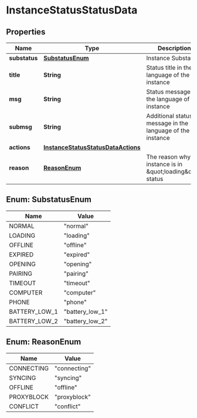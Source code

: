 

# InstanceStatusStatusData

## Properties

Name | Type | Description | Notes
------------ | ------------- | ------------- | -------------
**substatus** | [**SubstatusEnum**](#SubstatusEnum) | Instance Substatus |  [optional]
**title** | **String** | Status title in the language of the instance |  [optional]
**msg** | **String** | Status message in the language of the instance |  [optional]
**submsg** | **String** | Additional status message in the language of the instance |  [optional]
**actions** | [**InstanceStatusStatusDataActions**](InstanceStatusStatusDataActions.md) |  |  [optional]
**reason** | [**ReasonEnum**](#ReasonEnum) | The reason why the instance is in \&quot;loading\&quot; status |  [optional]



## Enum: SubstatusEnum

Name | Value
---- | -----
NORMAL | &quot;normal&quot;
LOADING | &quot;loading&quot;
OFFLINE | &quot;offline&quot;
EXPIRED | &quot;expired&quot;
OPENING | &quot;opening&quot;
PAIRING | &quot;pairing&quot;
TIMEOUT | &quot;timeout&quot;
COMPUTER | &quot;computer&quot;
PHONE | &quot;phone&quot;
BATTERY_LOW_1 | &quot;battery_low_1&quot;
BATTERY_LOW_2 | &quot;battery_low_2&quot;



## Enum: ReasonEnum

Name | Value
---- | -----
CONNECTING | &quot;connecting&quot;
SYNCING | &quot;syncing&quot;
OFFLINE | &quot;offline&quot;
PROXYBLOCK | &quot;proxyblock&quot;
CONFLICT | &quot;conflict&quot;




